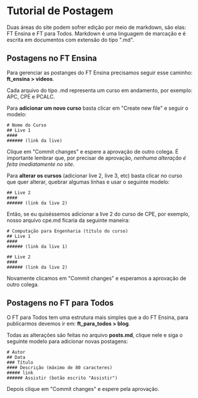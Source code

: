 # Tutorial de Postagem
Duas áreas do site podem sofrer edição por meio de markdown, são elas: FT Ensina e FT para Todos. Markdown é uma linguagem de marcação e é escrita em documentos com extensão do tipo ".md".

## Postagens no FT Ensina
Para gerenciar as postanges do FT Ensina precisamos seguir esse caminho: **ft_ensina > videos**.

Cada arquivo do tipo .md representa um curso em andamento, por exemplo: APC, CPE e PCALC.

Para **adicionar um novo curso** basta clicar em "Create new file" e seguir o modelo:
```
# Nome do Curso
## Live 1
#### 
###### (link da live)
```
Clique em "Commit changes" e espere a aprovação de outro colega. É importante lembrar que, por precisar de aprovação, _nenhuma alteração é feita imediatamente no site_.

Para **alterar os cursos** (adicionar live 2, live 3, etc) basta clicar no curso que quer alterar, quebrar algumas linhas e usar o seguinte modelo:
```
## Live 2
#### 
###### (link da live 2)
```
Então, se eu quiséssemos adicionar a live 2 do curso de CPE, por exemplo, nosso arquivo cpe.md ficaria da seguinte maneira:
```
# Computação para Engenharia (título do curso)
## Live 1
####
###### (link da live 1)

## Live 2
#### 
###### (link da live 2)
```
Novamente clicamos em "Commit changes" e esperamos a aprovação de outro colega.

## Postagens no FT para Todos
O FT para Todos tem uma estrutura mais simples que a do FT Ensina, para publicarmos devemos ir em: **ft_para_todos > blog**.

Todas as alterações são feitas no arquivo **posts.md**, clique nele e siga o seguinte modelo para adicionar novas postagens:
```
# Autor 
## Data 
### Título 
#### Descrição (máximo de 80 caracteres)
##### link
###### Assistir (botão escrito "Assistir")
```
Depois clique em "Commit changes" e espere pela aprovação.
